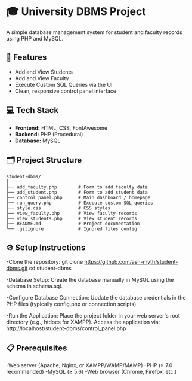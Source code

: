 # 🎓 University DBMS Project

A simple database management system for student and faculty records using PHP and MySQL.

## 📌 Features

- Add and View Students
- Add and View Faculty
- Execute Custom SQL Queries via the UI
- Clean, responsive control panel interface

## 💻 Tech Stack

- **Frontend:** HTML, CSS, FontAwesome
- **Backend:** PHP (Procedural)
- **Database:** MySQL

## 🗂 Project Structure
```
student-dbms/
│
├── add_faculty.php        # Form to add faculty data
├── add_student.php        # Form to add student data
├── control_panel.php      # Main dashboard / homepage
├── run_query.php          # Execute custom SQL queries
├── style.css              # CSS styles
├── view_faculty.php       # View faculty records
├── view_students.php      # View student records
├── README.md              # Project documentation
└── .gitignore             # Ignored files config
```
## ⚙️ Setup Instructions
-Clone the repository:
git clone https://github.com/ash-myth/student-dbms.git
cd student-dbms

-Database Setup:
Create the database manually in MySQL using the schema in schema.sql.

-Configure Database Connection:
Update the database credentials in the PHP files (typically config.php or connection scripts).

-Run the Application:
Place the project folder in your web server's root directory (e.g., htdocs for XAMPP).
Access the application via:
http://localhost/student-dbms/control_panel.php

## 📋 Prerequisites

-Web server (Apache, Nginx, or XAMPP/WAMP/MAMP)
-PHP (≥ 7.0 recommended)
-MySQL (≥ 5.6)
-Web browser (Chrome, Firefox, etc.)
